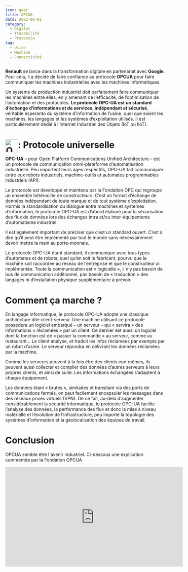 ```yaml
---
icon: gear
title: OPCUA
date: 2022-06-01
category:
  - Digital
  - Tracabilité
  - Protocole
tag:
  - Usine
  - Machine
  - Connectivité
---
```

**Renault** se lance dans la transformation digitale en partenariat avec **Google**. Pour cela, il a décidé de faire confiance au protocole **OPCUA** pour faire communiquer les machines industrielles avec les machines informatiques.

<PDF url="/OPC_SuccessStory-Renault-Google-finalweb.pdf" />

Un système de production industriel doit parfaitement faire communiquer les machines entre elles, en y amenant de l’efficacité, de l’optimisation de l’automation et des protocoles. **Le protocole OPC-UA est un standard d’échange d’informations et de services, indépendant et sécurisé**, véritable esperanto du système d’information de l’usine, quel que soient les machines, les langages et les systèmes d’exploitation utilisés. Il est particulièrement dédié à l’Internet Industriel des Objets (IoT ou IIoT).

# <img  style="float:left;"  height="40" src="/OPCUA.jpg" alt="OPCUA logo"> : Protocole universelle 

**OPC-UA** – pour Open Platform Communications Unified Architecture – est un protocole de communication omni-plateforme d’automatisation industrielle. Peu importent leurs âges respectifs, OPC-UA fait communiquer entre eux robots industriels, machine-outils et automates programmables industriels (API).

Le protocole est développé et maintenu par la Fondation OPC qui regroupe un ensemble hétéroclite de constructeurs. C’est un format d’échange de données indépendant de toute marque et de tout système d’exploitation. Hormis la standardisation du dialogue entre machines et systèmes d’information, le protocole OPC-UA est d’abord élaboré pour la sécurisation des flux de données lors des échanges intra et/ou inter-équipements d’automatisme industriel.

Il est également important de préciser que c’est un standard ouvert. C’est à dire qu’il peut être implémenté par tout le monde sans nécessairement devoir mettre la main au porte-monnaie.


Le protocole OPC-UA étant standard, il communique avec tous types d’automates et de robots, quel qu’en soit le fabricant, pourvu que la machine soit raccordée au réseau de l’entreprise et que le constructeur ai implémentée. Toute la communication est « logicielle », il n’y pas besoin de bus de communication additionnel, pas besoin de « traduction » des langages ni d’installation physique supplémentaire à prévoir.

# Comment ça marche ?
En langage informatique, le protocole OPC-UA adopte une classique architecture dite client-serveur. Une machine utilisant ce protocole possédera un logiciel embarqué – un serveur – qui « servira » des informations « réclamées » par un client. Ce dernier est aussi un logiciel dont la fonction est de « passer la commande » au serveur, comme au restaurant… Le client analyse, et traduit les infos réclamées par exemple par un robot d’usine. Le serveur répondra en délivrant les données réclamées par la machine.


Comme les serveurs peuvent à la fois être des clients eux-mêmes, ils peuvent aussi collecter et compiler des données d’autres serveurs à leurs propres clients, et ainsi de suite. Les informations échangées s’adaptent à chaque équipement.

Les données étant « brutes », similaires et transitant via des ports de communications fermés, on peut facilement encapsuler les messages dans des réseaux privés virtuels (VPN). De ce fait, au-delà d’augmenter considérablement la sécurité informatique, le protocole OPC-UA facilite l’analyse des données, la performance des flux et donc la mise à niveau matérielle et l’évolution de l’infrastructure, peu importe la topologie des systèmes d’information et la géolocalisation des équipes de travail.


# Conclusion

OPCUA semble être l'avenir industriel. Ci-dessous une explication commentée par la Fondation OPCUA

<iframe width="560" height="315" src="https://www.youtube.com/embed/nyju913laxI" title="YouTube video player" frameborder="0" allow="accelerometer; autoplay; clipboard-write; encrypted-media; gyroscope; picture-in-picture" allowfullscreen></iframe>